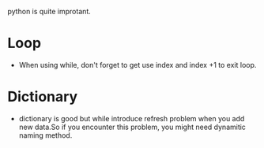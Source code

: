 python is quite improtant.

# Loop
- When using while, don't forget to get use index and index +1 to exit loop.

# Dictionary
- dictionary is good but while introduce refresh problem when you add new data.So if you encounter this problem, you might need dynamitic naming method.
